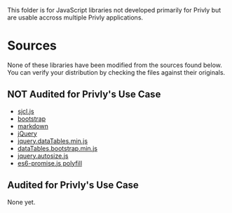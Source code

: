 This folder is for JavaScript libraries not developed primarily for Privly but
are usable accross multiple Privly applications.

# Sources #

None of these libraries have been modified from the sources found below.
You can verify your distribution by checking the files against their
originals.

## NOT Audited for Privly's Use Case ##

* [sjcl.js](https://github.com/bitwiseshiftleft/sjcl/releases/tag/1.0.2)
* [bootstrap](https://github.com/twbs/bootstrap/releases/download/v3.0.2/bootstrap-3.0.2-dist.zip)
* [markdown](https://raw.github.com/evilstreak/markdown-js/v0.5.0/lib/markdown.js)
* [jQuery](http://code.jquery.com/jquery-1.10.2.min.js)
* [jquery.dataTables.min.js](http://datatables.net/releases/DataTables-1.10.5.zip)
* [dataTables.bootstrap.min.js](https://github.com/DataTables/Plugins/blob/master/integration/bootstrap/3/dataTables.bootstrap.min.js)
* [jquery.autosize.js](https://github.com/jackmoore/autosize/releases/tag/1.18.7)
* [es6-promise.js polyfill](https://github.com/jakearchibald/es6-promise/blob/6c49ef79609737bac2b496d508806a3d5e37303e/dist/es6-promise.js)

## Audited for Privly's Use Case ##

None yet.

